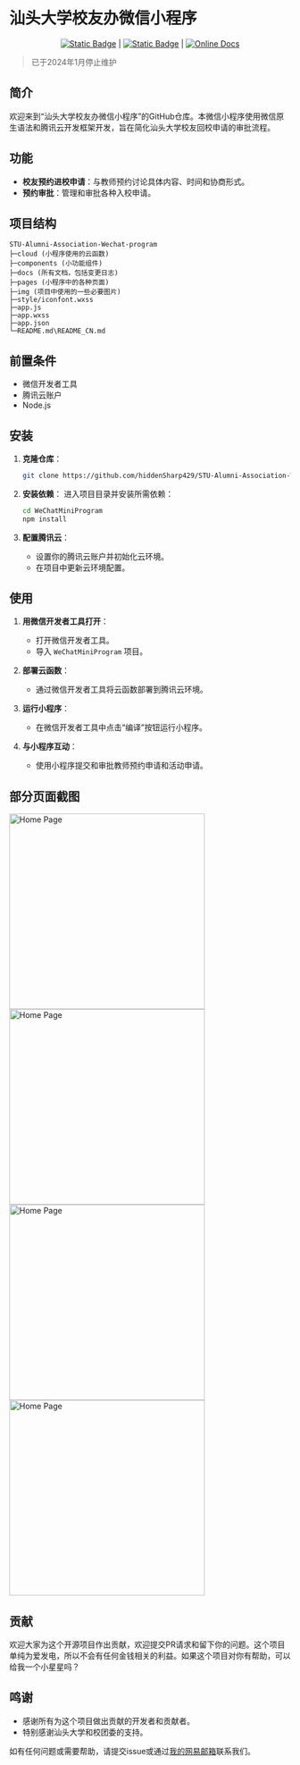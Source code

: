 <!--
 * @Author: hiddenSharp429 z404878860@163.com
 * @Date: 2023-05-17 21:42:50
 * @LastEditors: hiddenSharp429 z404878860@163.com
 * @LastEditTime: 2024-07-15 15:00:08
 * @FilePath: /StuAlumni/README.md
 * @Description: 这是默认设置,请设置`customMade`, 打开koroFileHeader查看配置 进行设置: https://github.com/OBKoro1/koro1FileHeader/wiki/%E9%85%8D%E7%BD%AE
-->
# 汕头大学校友办微信小程序

<div align="center">
  
  [![Static Badge](https://img.shields.io/badge/%E7%AE%80%E4%BD%93%E4%B8%AD%E6%96%87-%40hiddenSharp429-red)](https://github.com/hiddenSharp429/STU-Youth-League-Committee-WeChat-Mini-Program/blob/master/README_CN.md)    |  [![Static Badge](https://img.shields.io/badge/English-%40hiddenSharp429-blue)](https://github.com/hiddenSharp429/STU-Youth-League-Committee-WeChat-Mini-Program)  |    [![Online Docs](https://img.shields.io/badge/Online%20Docs-%40hiddenSharp429-brown)](https://hiddensharp429.github.io/STU-Youth-League-Committee-WeChat-Mini-Program/#/)
  
</div>

> 已于2024年1月停止维护

## 简介

欢迎来到“汕头大学校友办微信小程序”的GitHub仓库。本微信小程序使用微信原生语法和腾讯云开发框架开发，旨在简化汕头大学校友回校申请的审批流程。

## 功能

- **校友预约进校申请**：与教师预约讨论具体内容、时间和协商形式。
- **预约审批**：管理和审批各种入校申请。

## 项目结构

```commandline
STU-Alumni-Association-Wechat-program
├─cloud (小程序使用的云函数)
├─components (小功能组件)
├─docs (所有文档，包括变更日志)
├─pages (小程序中的各种页面)
├─img (项目中使用的一些必要图片)
├─style/iconfont.wxss
├─app.js 
├─app.wxss 
├─app.json 
└─README.md\README_CN.md
```

## 前置条件

- 微信开发者工具
- 腾讯云账户
- Node.js

## 安装

1. **克隆仓库**：
    ```bash
    git clone https://github.com/hiddenSharp429/STU-Alumni-Association-WeChat-Miniprogram.git
    ```

2. **安装依赖**：
    进入项目目录并安装所需依赖：
    ```bash
    cd WeChatMiniProgram
    npm install
    ```

3. **配置腾讯云**：
    - 设置你的腾讯云账户并初始化云环境。
    - 在项目中更新云环境配置。

## 使用

1. **用微信开发者工具打开**：
    - 打开微信开发者工具。
    - 导入 `WeChatMiniProgram` 项目。

2. **部署云函数**：
    - 通过微信开发者工具将云函数部署到腾讯云环境。

3. **运行小程序**：
    - 在微信开发者工具中点击“编译”按钮运行小程序。

4. **与小程序互动**：
    - 使用小程序提交和审批教师预约申请和活动申请。

## 部分页面截图

<img src="https://pic.imgdb.cn/item/6694c8abd9c307b7e914ec1b.png" alt="Home Page" height="350"/>

<img src="https://pic.imgdb.cn/item/6694c8acd9c307b7e914ec3d.png" alt="Home Page" height="350"/>

<img src="https://pic.imgdb.cn/item/6694c8acd9c307b7e914ec55.png" alt="Home Page" height="350"/>

<img src="https://pic.imgdb.cn/item/6694c8acd9c307b7e914ec63.png" alt="Home Page" height="350"/>


## 贡献

欢迎大家为这个开源项目作出贡献，欢迎提交PR请求和留下你的问题。这个项目单纯为爱发电，所以不会有任何金钱相关的利益。如果这个项目对你有帮助，可以给我一个小星星吗？

## 鸣谢

- 感谢所有为这个项目做出贡献的开发者和贡献者。
- 特别感谢汕头大学和校团委的支持。

如有任何问题或需要帮助，请提交issue或通过[我的网易邮箱](mailto:z404878860@163.com)联系我们。